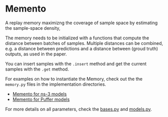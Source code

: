 # Memento

A replay memory maximizng the coverage of sample space by estimating the
sample-space density,

The memory needs to be initialized with a functions that compute the distance between batches of samples.
Multiple distances can be combined, e.g. a distance between predictions and a distance between (groud truth) outputs,
as used in the paper.

You can insert samples with the `.insert` method and get the current samples with the `.get` method.

For examples on how to instantiate the Memory, check out the the `memory.py` files in the implementation directories.
- [Memento for ns-3 models](../experiments/ns3/implementation/memory.py)
- [Memento for Puffer models](../experiments/puffer/implementation/memory.py)

For more details on all parameters, check the [bases.py](memento/memento/bases.py) and [models.py](memento/memento/models.py).

